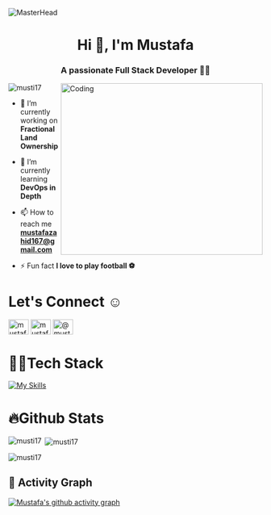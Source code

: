 ![MasterHead](https://raw.githubusercontent.com/halfrost/halfrost/master/icons/header_1.png)
<h1 align="center">Hi 👋, I'm Mustafa</h1>
<h3 align="center">A passionate Full Stack Developer 🤵‍♂️</h3>
<img align="right" alt="Coding" width="400" height="340" src="https://user-images.githubusercontent.com/63050133/156676671-d5b2e362-97d4-4404-9447-dd71ddfea82f.gif">


<p align="left"> <img src="https://komarev.com/ghpvc/?username=musti17&label=Profile%20views&color=0e75b6&style=flat" alt="musti17" /> </p>

- 🔭 I’m currently working on **Fractional Land Ownership**

- 🌱 I’m currently learning **DevOps in Depth**

- 📫 How to reach me **mustafazahid167@gmail.com**

- ⚡ Fun fact **I love to play football ⚽**

# Let's Connect ☺️
<p align="left">
<a href="https://linkedin.com/in/mustafa-zahid" target="blank"><img align="center" src="https://raw.githubusercontent.com/rahuldkjain/github-profile-readme-generator/master/src/images/icons/Social/linked-in-alt.svg" alt="mustafa-zahid" height="30" width="40" /></a>
<a href="https://instagram.com/mustafazahid167" target="blank"><img align="center" src="https://raw.githubusercontent.com/rahuldkjain/github-profile-readme-generator/master/src/images/icons/Social/instagram.svg" alt="mustafazahid167" height="30" width="40" /></a>
<a href="https://www.hackerrank.com/@mustafazahid167" target="blank"><img align="center" src="https://raw.githubusercontent.com/rahuldkjain/github-profile-readme-generator/master/src/images/icons/Social/hackerrank.svg" alt="@mustafazahid167" height="30" width="40" /></a>
</p>

# 👨‍💻Tech Stack
[![My Skills](https://skillicons.dev/icons?i=c,cpp,cs,bash,bootstrap,codepen,html,css,js,ts,react,tailwind,dotnet,eclipse,express,git,github,java,jquery,laravel,linux,materialui,mongodb,mysql,nodejs,php,postman,pug,vscode,visualstudio,vite,docker,kubernetes,rabbitmq&theme=light)](https://skillicons.dev)

# 🔥Github Stats
<p><img align="left" src="https://github-readme-stats.vercel.app/api/top-langs?username=musti17&show_icons=true&locale=en&layout=compact&theme=github_dark" alt="musti17" /></p>

<p>&nbsp;<img align="center" src="https://github-readme-stats.vercel.app/api?username=musti17&show_icons=true&locale=en&theme=github_dark" alt="musti17" /></p>

<p><img align="center" src="https://github-readme-streak-stats.herokuapp.com/?user=musti17&theme=github_dark" alt="musti17" /></p>


## 🥷 Activity Graph 
  [![Mustafa's github activity graph](https://github-readme-activity-graph.vercel.app/graph?username=musti17&bg_color=18122B&color=6096B4&line=3A98B9&point=FCFFE7&area=true&hide_border=false)](https://github.com/musti17/github-readme-activity-graph)


